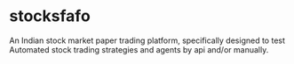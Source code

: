 # stocksfafo
An Indian stock market paper trading platform, specifically designed to test Automated stock trading strategies and agents by api and/or manually.
